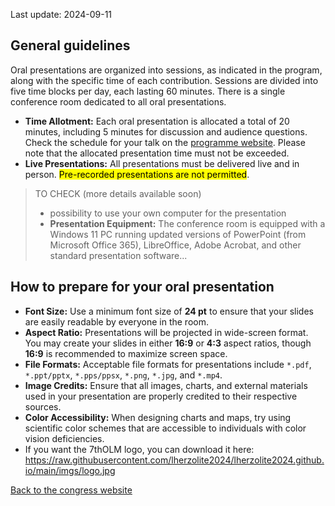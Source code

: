 Last update: 2024-09-11

## General guidelines

Oral presentations are organized into sessions, as indicated in the program, along with the specific time of each contribution. Sessions are divided into five time blocks per day, each lasting 60 minutes. There is a single conference room dedicated to all oral presentations.

- **Time Allotment:** Each oral presentation is allocated a total of 20 minutes, including 5 minutes for discussion and audience questions. Check the schedule for your talk on the [programme website](https://lherzolite2024.github.io/programme/). Please note that the allocated presentation time must not be exceeded.
- **Live Presentations:** All presentations must be delivered live and in person. <mark>Pre-recorded presentations are not permitted</mark>.

> TO CHECK (more details available soon)
>
> - possibility to use your own computer for the presentation
> - **Presentation Equipment:** The conference room is equipped with a Windows 11 PC running updated versions of PowerPoint (from Microsoft Office 365), LibreOffice, Adobe Acrobat, and other standard presentation software...

## How to prepare for your oral presentation

- **Font Size:** Use a minimum font size of **24 pt** to ensure that your slides are easily readable by everyone in the room.
- **Aspect Ratio:** Presentations will be projected in wide-screen format. You may create your slides in either **16:9** or **4:3** aspect ratios, though **16:9** is recommended to maximize screen space.
- **File Formats:** Acceptable file formats for presentations include `*.pdf`, `*.ppt/pptx`, `*.pps/ppsx`, `*.png`, `*.jpg`, and `*.mp4`.
- **Image Credits:** Ensure that all images, charts, and external materials used in your presentation are properly credited to their respective sources.
- **Color Accessibility:** When designing charts and maps, try using scientific color schemes that are accessible to individuals with color vision deficiencies.
- If you want the 7thOLM logo, you can download it here: https://raw.githubusercontent.com/lherzolite2024/lherzolite2024.github.io/main/imgs/logo.jpg



[Back to the congress website](https://lherzolite2024.github.io/)
